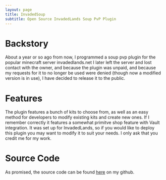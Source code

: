 ```yaml
---
layout: page
title: InvadedSoup
subtitle: Open Source InvadedLands Soup PvP Plugin
---
```


# Backstory

About a year or so ago from now, I programmed a soup pvp plugin for the popular minecraft server invadedlands.net
I later left the server and lost contact with the owner, and because the plugin was unpaid, and because my requests for it
to no longer be used were denied (though now a modified version is in use), I have decided to release it to the public.

# Features

The plugin features a bunch of kits to choose from, as well as an easy method for developers to modify existing kits and create
new ones. If I remember correctly it features a somewhat primitve shop feature with Vault integration. It was set up for InvadedLands,
so if you would like to deploy this plugin you may want to modify it to suit your needs. I only ask that you credit me for my work.

# Source Code

As promised, the source code can be found [here](https://github.com/guthman01/invadedsoup) on my github. 

